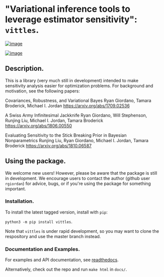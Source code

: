 # "Variational inference tools to leverage estimator sensitivity": `vittles`.

[![image](https://travis-ci.org/rgiordan/vittles.svg?branch=master)](https://travis-ci.org/rgiordan/vittles)

[![image](https://codecov.io/gh/rgiordan/vittles/branch/master/graph/badge.svg)](https://codecov.io/gh/rgiordan/vittles)

## Description.

This is a library (very much still in development) intended to make
sensitivity analysis easier for optimization problems. For background and motivation, see the following papers:

Covariances, Robustness, and Variational Bayes
Ryan Giordano, Tamara Broderick, Michael I. Jordan
<https://arxiv.org/abs/1709.02536>

A Swiss Army Infinitesimal Jackknife
Ryan Giordano, Will Stephenson, Runjing Liu, Michael I. Jordan, Tamara
Broderick
<https://arxiv.org/abs/1806.00550>

Evaluating Sensitivity to the Stick Breaking Prior in Bayesian
Nonparametrics
Runjing Liu, Ryan Giordano, Michael I. Jordan, Tamara Broderick
<https://arxiv.org/abs/1810.06587>

## Using the package.

We welcome new users\! However, please be aware that the package is
still in development. We encourage users to contact the author (github
user `rgiordan`) for advice, bugs, or if you're using the package for
something important.

### Installation.

To install the latest tagged version, install with `pip`:

`python3 -m pip install vittles`.

Note that `vittles` is under rapid development, so you may want to clone
the respository and use the master branch instead.

### Documentation and Examples.

For examples and API documentation, see
[readthedocs](https://vittles-python.readthedocs.io/en/latest/index.html).

Alternatively, check out the repo and run `make html` in `docs/`.
